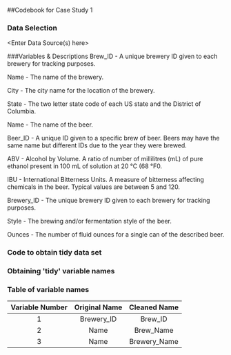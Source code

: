 
##Codebook for Case Study 1

### Data Selection
<Enter Data Source(s) here>

###Variables & Descriptions
Brew_ID - A unique brewery ID given to each brewery for tracking purposes.

Name - The name of the brewery.

City - The city name for the location of the brewery.

State - The two letter state code of each US state and the District of Columbia.

Name - The name of the beer.

Beer_ID - A unique ID given to a specific brew of beer.  Beers may have the same name but different IDs due to the year they were brewed.

ABV - Alcohol by Volume.  A ratio of number of millilitres (mL) of pure ethanol present in 100 mL of solution at 20 °C (68 °F0.

IBU - International Bitterness Units.  A measure of bitterness affecting chemicals in the beer.  Typical values are between 5 and 120.

Brewery_ID - The unique brewery ID given to each brewery for tracking purposes.

Style - The brewing and/or fermentation style of the beer.

Ounces - The number of fluid ounces for a single can of the described beer.

### Code to obtain tidy data set

### Obtaining 'tidy' variable names

### Table of variable names
| Variable Number | Original Name | Cleaned Name |
| :-------------: | :------------:| :----------: |
| 1 | Brewery_ID | Brew_ID |
| 2 | Name | Brew_Name |
| 3 | Name | Brewery_Name |
